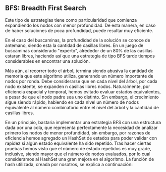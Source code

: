 ## BFS: Breadth First Search ##

Este tipo de estrategias tiene como particularidad que comienza expandiendo los nodos
con menor profundidad. De esta manera, en caso de haber soluciones de poca profundidad,
puede resultar muy eficiente.

En el caso del buscaminas, la profundidad de la solución se conoce de antemano, siendo
esta la cantidad de casillas libres. En un juego de buscaminas considerado "experto",
alrededor de un 80% de las casillas estaran libres, haciendo así que una estrategia
de tipo BFS tarde tiempos considerables en encontrar una solución.

Más aún, al recorrer todo el árbol, termina siendo abusiva la cantidad de memoria que
este algoritmo utiliza, generando un número importante de nodos por ronda. Debe
considerarse que en cada nivel del árbol, por cada nodo existente, se expanden n
casillas libres nodos. Naturalmente, por eficiencia espacial y temporal, hemos evitado
evaluar estados equivalentes, a pesar de que el nodo padre sea uno distinto. Sin
embargo, el crecimiento sigue siendo rápido, habiendo en cada nivel un número de nodos
equivalente al número combinatorio entre el nivel del árbol y la cantidad de casillas
libres.

En un principio, bastaria implementar una estrategia BFS con una estructura dada por una
cola, que representa perfectamente la necesidad de analizar primero los nodos de menor
profundidad, sin embargo, por razones de eficiencia hemos agregado un HashSet de estados
para poder validar con rapidez si algún estado equivalente ha sido repetido. Tras hacer
ciertas pruebas hemos visto que el número de estado repetidos es muy grade, inclusive,
siendo mayor que el número de nodos evaluados, por lo cual consideramos al HashSet una
gran mejora en el algoritmo. La función de hash utilizada, creada por nosotros, se
explica a continuación:
